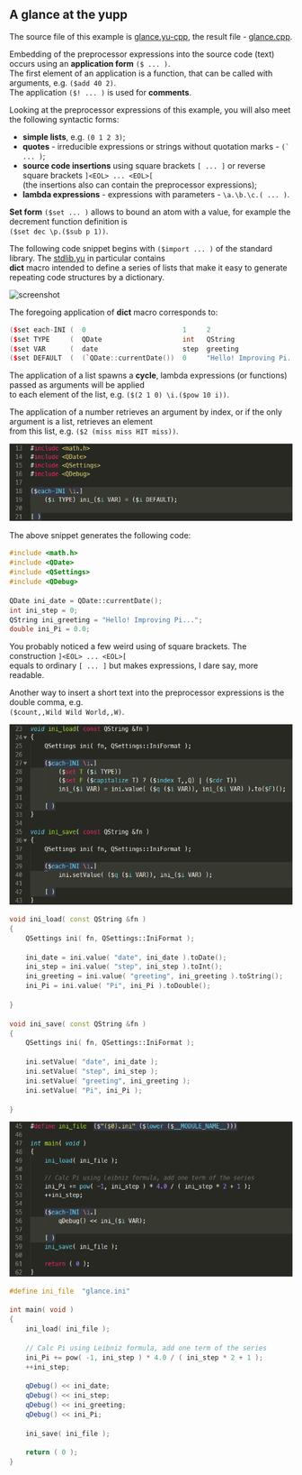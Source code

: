 A glance at the yupp
--------------------

The source file of this example is [glance.yu-cpp](../eg/glance/glance.yu-cpp),
the result file - [glance.cpp](../eg/glance/glance.cpp).

Embedding of the preprocessor expressions into the source code (text) occurs
using an __application form__ `($ ... )`.<br>
The first element of an application is a function, that can be called with
arguments, e.g. `($add 40 2)`.<br>
The application `($! ... )` is used for __comments__.

Looking at the preprocessor expressions of this example, you will also meet
the following syntactic forms:
* __simple lists__, e.g. `(0 1 2 3)`;
* __quotes__ - irreducible expressions or strings without quotation marks -
```(` ... )```;
* __source code insertions__ using square brackets `[ ... ]` or reverse square
brackets `]<EOL> ... <EOL>[`<br>
(the insertions also can contain the preprocessor expressions);
* __lambda expressions__ - expressions with parameters - `\a.\b.\c.( ... )`.

__Set form__ `($set ... )` allows to bound an atom with a value, for example
the decrement function definition is<br>
`($set dec \p.($sub p 1))`.

The following code snippet begins with `($import ... )` of the standard library.
The [stdlib.yu](../lib/stdlib.yu) in particular contains<br>
__dict__ macro intended to define a series of lists that make it easy to generate
repeating code structures by a dictionary.

![screenshot](pic/glance_01.png)

The foregoing application of __dict__ macro corresponds to:

```cpp
($set each-INI (  0                        1     2                         3       ))
($set TYPE     (  QDate                    int   QString                   double  ))
($set VAR      (  date                     step  greeting                  Pi      ))
($set DEFAULT  (  (`QDate::currentDate())  0     "Hello! Improving Pi..."  0.0     ))
```

The application of a list spawns a __cycle__, lambda expressions (or functions)
passed as arguments will be applied<br>
to each element of the list, e.g. `($(2 1 0) \i.($pow 10 i))`.

The application of a number retrieves an argument by index, or if the only
argument is a list, retrieves an element<br>
from this list, e.g. `($2 (miss miss HIT miss))`.

![screenshot](pic/glance_02.png)

The above snippet generates the following code:

```cpp
#include <math.h>
#include <QDate>
#include <QSettings>
#include <QDebug>

QDate ini_date = QDate::currentDate();
int ini_step = 0;
QString ini_greeting = "Hello! Improving Pi...";
double ini_Pi = 0.0;
```

You probably noticed a few weird using of square brackets. The construction
`]<EOL> ... <EOL>[`<br>
equals to ordinary `[ ... ]` but makes expressions, I dare say, more readable.

Another way to insert a short text into the preprocessor expressions is
the double comma, e.g.<br>
`($count,,Wild Wild World,,W)`.

![screenshot](pic/glance_03.png)

```cpp
void ini_load( const QString &fn )
{
	QSettings ini( fn, QSettings::IniFormat );

	ini_date = ini.value( "date", ini_date ).toDate();
	ini_step = ini.value( "step", ini_step ).toInt();
	ini_greeting = ini.value( "greeting", ini_greeting ).toString();
	ini_Pi = ini.value( "Pi", ini_Pi ).toDouble();

}

void ini_save( const QString &fn )
{
	QSettings ini( fn, QSettings::IniFormat );

	ini.setValue( "date", ini_date );
	ini.setValue( "step", ini_step );
	ini.setValue( "greeting", ini_greeting );
	ini.setValue( "Pi", ini_Pi );

}
```

![screenshot](pic/glance_04.png)

```cpp
#define ini_file  "glance.ini"

int main( void )
{
	ini_load( ini_file );

	// Calc Pi using Leibniz formula, add one term of the series
	ini_Pi += pow( -1, ini_step ) * 4.0 / ( ini_step * 2 + 1 );
	++ini_step;

	qDebug() << ini_date;
	qDebug() << ini_step;
	qDebug() << ini_greeting;
	qDebug() << ini_Pi;

	ini_save( ini_file );

	return ( 0 );
}
```
